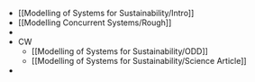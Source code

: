 - [[Modelling of Systems for Sustainability/Intro]]
- [[Modelling Concurrent Systems/Rough]]
-
- CW
	- [[Modelling of Systems for Sustainability/ODD]]
	- [[Modelling of Systems for Sustainability/Science Article]]
-